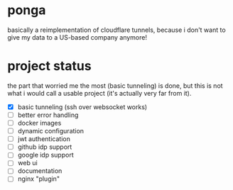 # ponga
basically a reimplementation of cloudflare tunnels, because i don't want to give my data to a US-based company anymore!

# project status

the part that worried me the most (basic tunneling) is done, but this is not what i would call a usable project (it's actually very far from it).
- [x] basic tunneling (ssh over websocket works)
- [ ] better error handling
- [ ] docker images
- [ ] dynamic configuration
- [ ] jwt authentication
- [ ] github idp support
- [ ] google idp support
- [ ] web ui
- [ ] documentation
- [ ] nginx "plugin"